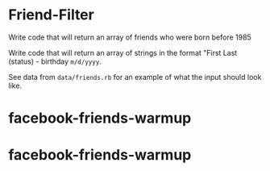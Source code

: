 # Friend-Filter

Write code that will return an array of friends who were born before 1985

Write code that will return an array of strings in the format "First Last (status) - birthday `m/d/yyyy`.

See data from `data/friends.rb` for an example of what the input should look like.
# facebook-friends-warmup
# facebook-friends-warmup
